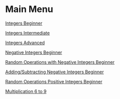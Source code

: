 # Main Menu

<a href="https://gordontutors.github.io/MathGames/MathDrills-master/IntegersBeginner/">Integers Beginner</a>

<a href="https://gordontutors.github.io/MathGames/MathDrills-master/IntegersIntermediate/">Integers Intermediate</a>

<a href="https://gordontutors.github.io/MathGames/MathDrills-master/IntegersAdvanced/">Integers Advanced</a>

<a href="https://gordontutors.github.io/MathGames/MathDrills-master/NegativeIntegersBeginner/">Negative Integers Beginner</a>

<a href="https://gordontutors.github.io/MathGames/MathDrills-master/NegativeIntegersArithmeticBeginner/">Random Operations with Negative Integers Beginner</a>

<a href="https://gordontutors.github.io/MathGames/MathDrills-master/NegativeIntegersAddSubBeginner/">Adding/Subtracting Negative Integers Beginner</a>

<a href="https://gordontutors.github.io/MathGames/MathDrills-master/PositiveIntegersArithmeticBeginner/">Random Operations Positive Integers Beginner</a>

<a href="https://gordontutors.github.io/MathGames/MathDrills-master/Positive6to9/">Multiplication 6 to 9</a>
